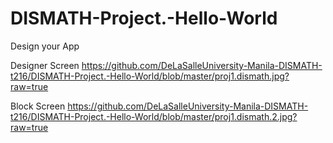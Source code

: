 # DISMATH-Project.-Hello-World

Design your App

Designer Screen
https://github.com/DeLaSalleUniversity-Manila-DISMATH-t216/DISMATH-Project.-Hello-World/blob/master/proj1.dismath.jpg?raw=true

Block Screen
https://github.com/DeLaSalleUniversity-Manila-DISMATH-t216/DISMATH-Project.-Hello-World/blob/master/proj1.dismath.2.jpg?raw=true

